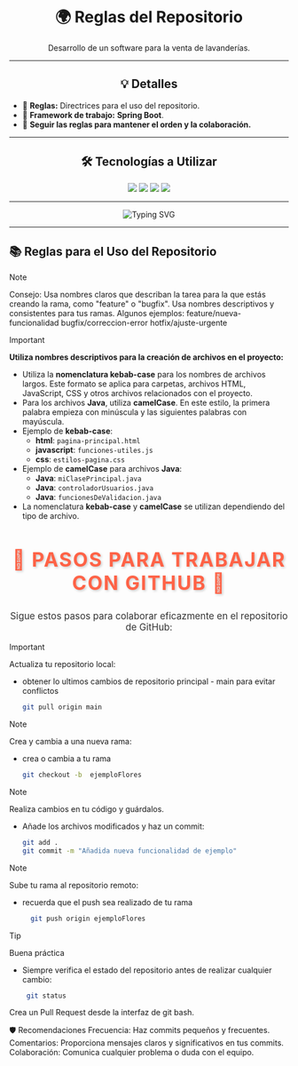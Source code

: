 <div align="center">
  <h1>🌍 Reglas del Repositorio</h1>
</div>

<div align="center">
  <p>Desarrollo de un software para la venta de lavanderías.</p>
</div>

---

<div align="center">
  <h2>💡 Detalles</h2>
</div>

- 🎯 **Reglas:** Directrices para el uso del repositorio.
- 🌱 **Framework de trabajo:** **Spring Boot**.
- 💬 **Seguir las reglas para mantener el orden y la colaboración.**

---

<div align="center">
  <h2>🛠️ Tecnologías a Utilizar</h2>
</div>

<div align="center">
  <img src="https://img.shields.io/badge/Java-ED8B00?style=for-the-badge&logo=java&logoColor=white">
  <img src="https://img.shields.io/badge/HTML5-E34F26?style=for-the-badge&logo=html5&logoColor=white">
  <img src="https://img.shields.io/badge/CSS3-1572B6?style=for-the-badge&logo=css3&logoColor=white">
  <img src="https://img.shields.io/badge/JavaScript-F7DF1E?style=for-the-badge&logo=javascript&logoColor=black">
</div>

---

<div align="center">
  <img src="https://readme-typing-svg.herokuapp.com?font=Fira+Code&size=22&pause=1000&color=36BCF7&width=435&lines=🌟+Transformando+ideas+en+código+🌟;💻+Desarrollo+tecnológico+con+propósito+💻;🚀+Reglas+y+creatividad+🚀;" alt="Typing SVG">
</div>

---

## 📚 Reglas para el Uso del Repositorio
 
> [!NOTE]
> Consejo: Usa nombres claros que describan la tarea para la que estás creando la rama, como "feature" o "bugfix".
   Usa nombres descriptivos y consistentes para tus ramas. Algunos ejemplos:
   feature/nueva-funcionalidad
   bugfix/correccion-error
   hotfix/ajuste-urgente
 
 > [!IMPORTANT]
> **Utiliza nombres descriptivos para la creación de archivos en el proyecto:**
> - Utiliza la **nomenclatura kebab-case** para los nombres de archivos largos. Este formato se aplica para carpetas, archivos HTML, JavaScript, CSS y otros archivos relacionados con el proyecto.
> - Para los archivos **Java**, utiliza **camelCase**. En este estilo, la primera palabra empieza con minúscula y las siguientes palabras con mayúscula.
> - Ejemplo de **kebab-case**:
>    - **html**: `pagina-principal.html`
>    - **javascript**: `funciones-utiles.js`
>    - **css**: `estilos-pagina.css`
> - Ejemplo de **camelCase** para archivos **Java**:
>    - **Java**: `miClasePrincipal.java`
>    - **Java**: `controladorUsuarios.java`
>    - **Java**: `funcionesDeValidacion.java`
> - La nomenclatura **kebab-case** y **camelCase** se utilizan dependiendo del tipo de archivo. 
 
 


 
<h2 style="color: #FF6347; text-align: center; font-size: 2.5em; font-weight: bold; text-transform: uppercase; letter-spacing: 2px; text-shadow: 2px 2px 4px rgba(0, 0, 0, 0.2);">
  🌟 Pasos para Trabajar con GitHub 🌟
</h2>

<p style="text-align: center; font-size: 1.2em; color: #333; margin-top: 20px;">
  Sigue estos pasos para colaborar eficazmente en el repositorio de GitHub:
</p>

> [!IMPORTANT]
>  Actualiza tu repositorio local:
-  obtener lo ultimos cambios de repositorio principal - main para evitar conflictos
     ```bash
     git pull origin main
    
> [!NOTE]
> Crea y cambia a una nueva rama:
- crea o cambia a tu rama
    ```bash
    git checkout -b  ejemploFlores

> [!NOTE]
> Realiza cambios en tu código y guárdalos. 
- Añade los archivos modificados y haz un commit:

    ```bash
    git add .
    git commit -m "Añadida nueva funcionalidad de ejemplo"
    
> [!NOTE]
>  Sube tu rama al repositorio remoto:
-  recuerda que el push sea realizado de tu rama
    ```bash
      git push origin ejemploFlores
    
> [!TIP]
> Buena práctica 
- Siempre verifica el estado del repositorio antes de realizar cualquier cambio:

    ```bash
     git status

Crea un Pull Request desde la interfaz de git bash.

🛡️ Recomendaciones
Frecuencia: Haz commits pequeños y frecuentes.
Comentarios: Proporciona mensajes claros y significativos en tus commits.
Colaboración: Comunica cualquier problema o duda con el equipo.

   
